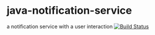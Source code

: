 # java-notification-service
a notification service with a user interaction
[![Build Status](https://travis-ci.org/snowtoslow/java-notification-service.svg?branch=master)](https://travis-ci.org/snowtoslow/java-notification-service)